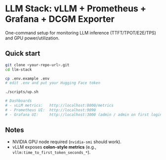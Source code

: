 # LLM Stack: vLLM + Prometheus + Grafana + DCGM Exporter

One-command setup for monitoring LLM inference (TTFT/TPOT/E2E/TPS) and GPU power/utilization.

## Quick start
```bash
git clone <your-repo-url>.git
cd llm-stack

cp .env.example .env
# edit .env and put your Hugging Face token

./scripts/up.sh

# Dashboards
# - vLLM metrics:   http://localhost:8000/metrics
# - Prometheus UI:  http://localhost:9090
# - Grafana UI:     http://localhost:3000 (admin / admin on first login)
```

## Notes
- NVIDIA GPU node required (`nvidia-smi` should work).
- vLLM exposes **colon-style metrics** (e.g., `vllm:time_to_first_token_seconds_*`).
